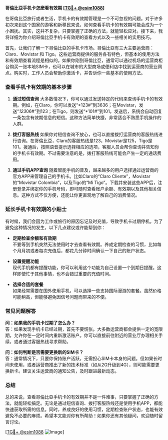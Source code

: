 **哥倫比亞手机卡怎麽看有效期 [[TG💪+ @esim1088](https://t.me/s/esim1088)]**

在哥倫比亞旅行或者生活，手机卡的有效期管理是一个不可忽视的问题。对于许多初次来到这个国家的游客和新移民来说，如何查看手机卡的有效期可能会成为一个小困扰。其实，这并不复杂，只要掌握了正确的方法，就能轻松应对。接下来，我将详细为你介绍哥倫比亞手机卡有效期的查看方式以及一些相关的实用技巧。

首先，让我们了解一下哥倫比亞的手机卡市场。哥倫比亞有三大主要运营商：Claro、Movistar 和 Tigo。这些运营商提供的服务各有特色，但基本的使用方法和有效期查看流程是相似的。如果你刚到哥倫比亞，通常可以通过机场的运营商柜台购买一张本地SIM卡，也可以在城市的大型商场或便利店中找到运营商的营业网点。购买时，工作人员会帮助你激活卡，并告诉你一些基本的使用方法。

### **查看手机卡有效期的基本步骤**

1. **通过短信查询**
   大多数情况下，你可以通过发送特定的代码来查询手机卡的有效期。例如，在Claro，你可以发送“*123#”到3636；在Movistar，发送“*123*06#”到123；在Tigo，则发送“*101#”到101。发送后，系统会自动回复一条包含有效期信息的短信。这种方法简单快捷，非常适合不熟悉手机操作的人群。

2. **拨打客服热线**
   如果你对短信查询不放心，也可以直接拨打运营商的客服热线进行咨询。在哥倫比亞，Claro的客服热线是123，Movistar是125，Tigo是101。拨通后，按照语音提示选择相应的选项，客服人员会帮你查询并告知你的手机卡有效期。不过需要注意的是，拨打客服热线可能会产生一定的通话费用。

3. **通过手机APP查询**
   随着智能手机的普及，越来越多的用户选择通过运营商的官方APP来管理自己的手机卡。比如Claro的“Claro Cliente”，Movistar的“Movistar Colombia”，以及Tigo的“Mi Tigo”。下载并安装这些APP后，注册登录并绑定你的手机号码，即可随时查看账户余额、有效期以及其他相关信息。这种方式不仅方便，还能让你更直观地了解自己的消费情况。

### **延长手机卡有效期的小贴士**

有时候，我们会因为工作或旅行的原因忘记及时充值，导致手机卡过期停机。为了避免这种情况的发生，以下几点建议或许能帮到你：

- **定期检查余额和有效期**  
  不要等到手机突然无法使用时才去查看有效期。养成定期检查的习惯，比如每个月月初或者每次充值后，都花几分钟时间确认一下自己的账户状态。

- **设置提醒功能**  
  现代手机都有提醒功能，你可以利用这个功能为自己设置一个到期日提醒。这样即使忙于其他事情，也不会错过重要的充值时间。

- **选择合适的套餐**  
  如果经常需要在国外使用手机，可以选择一些支持国际漫游的套餐。虽然价格可能稍高，但能够避免因信号问题而带来的不便。

### **常见问题解答**

**问：如果我的手机卡过期了怎么办？**  
答：如果发现手机卡已经过期，首先不要慌张。大多数运营商都会提供一定的宽限期，允许你在一定时间内重新激活账户。你可以直接前往附近的营业厅办理相关手续，或者通过客服热线寻求帮助。

**问：如何判断是否需要更换新的SIM卡？**  
答：通常情况下，只要你保持账户活跃，无需担心SIM卡本身的问题。但如果长时间未使用，或者运营商推出了新的技术标准（如从2G升级到4G），则可能需要更换新卡。建议关注运营商的通知公告，及时跟进最新动态。

### **总结**

总的来说，查看哥倫比亞手机卡的有效期并不是一件难事，只要掌握了正确的方法，就能轻松搞定。无论是通过短信查询、拨打客服热线还是使用手机APP，都能快速获取所需的信息。同时，养成良好的使用习惯，定期检查账户状态，也能有效避免不必要的麻烦。希望本文能对你有所帮助！如果你还有其他疑问，欢迎随时留言讨论。

[[TG💪+ @esim1088](https://t.me/s/esim1088) ![Image](https://i.postimg.cc/4NQfJmqS/Snipaste-2025-05-13-00-14-12.png)]